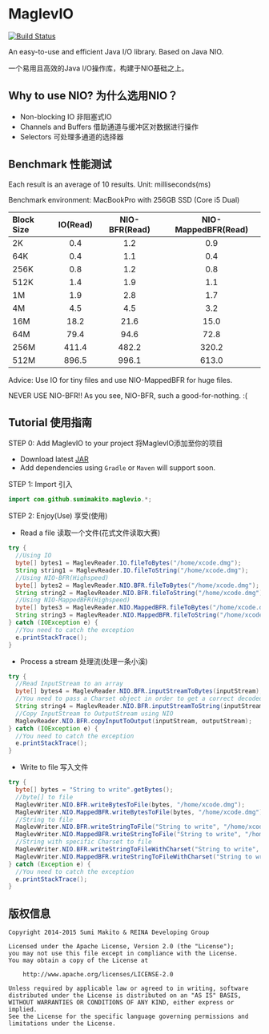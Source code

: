# MaglevIO

[![Build Status](https://travis-ci.org/SumiMakito/MaglevIO.svg?branch=master)](https://travis-ci.org/SumiMakito/MaglevIO)

An easy-to-use and efficient Java I/O library. Based on Java NIO.

一个易用且高效的Java I/O操作库，构建于NIO基础之上。

Why to use NIO? 为什么选用NIO？
---
- Non-blocking IO 非阻塞式IO
- Channels and Buffers 借助通道与缓冲区对数据进行操作
- Selectors 可处理多通道的选择器

Benchmark 性能测试
---
Each result is an average of 10 results. Unit: milliseconds(ms)

Benchmark environment: MacBookPro with 256GB SSD (Core i5 Dual)

| Block Size | IO(Read) | NIO-BFR(Read) | NIO-MappedBFR(Read) |
| :------- |:---------------:| :-----------------:| :-----------------:|
| 2K | 0.4 |	1.2 |	0.9 |
| 64K	| 0.4 | 1.1 | 0.4 |
| 256K | 0.8 | 1.2 | 0.8 |
| 512K | 1.4 | 1.9 | 1.1 |
| 1M | 1.9 | 2.8 | 1.7 |
| 4M | 4.5 | 4.5 | 3.2 |
| 16M | 18.2 | 21.6 | 15.0 |
| 64M | 79.4 | 94.6 | 72.8 |
| 256M | 411.4 | 482.2 | 320.2 |
| 512M | 896.5 | 996.1 | 613.0 |

Advice: Use IO for tiny files and use NIO-MappedBFR for huge files.

NEVER USE NIO-BFR!! As you see, NIO-BFR, such a good-for-nothing. :(

Tutorial 使用指南
---
STEP 0: Add MaglevIO to your project 将MaglevIO添加至你的项目
- Download latest [JAR](https://github.com/SumiMakito/MaglevIO/releases)
- Add dependencies using ```Gradle``` or ```Maven``` will support soon.

STEP 1: Import 引入

```java
import com.github.sumimakito.maglevio.*;
```

STEP 2: Enjoy(Use) 享受(使用)

- Read a file 读取一个文件(花式文件读取大赛)
```java
try {
  //Using IO
  byte[] bytes1 = MaglevReader.IO.fileToBytes("/home/xcode.dmg");
  String string1 = MaglevReader.IO.fileToString("/home/xcode.dmg");
  //Using NIO-BFR(Highspeed)
  byte[] bytes2 = MaglevReader.NIO.BFR.fileToBytes("/home/xcode.dmg");
  String string2 = MaglevReader.NIO.BFR.fileToString("/home/xcode.dmg");
  //Using NIO-MappedBFR(Highspeed)
  byte[] bytes3 = MaglevReader.NIO.MappedBFR.fileToBytes("/home/xcode.dmg");
  String string3 = MaglevReader.NIO.MappedBFR.fileToString("/home/xcode.dmg");
} catch (IOException e) {
  //You need to catch the exception
  e.printStackTrace();
}
```

- Process a stream 处理流(处理一条小溪)
```java
try {
  //Read InputStream to an array
  byte[] bytes4 = MaglevReader.NIO.BFR.inputStreamToBytes(inputStream);
  //You need to pass a Charset object in order to get a correct decoded String
  String string4 = MaglevReader.NIO.BFR.inputStreamToString(inputStream, StandardCharsets.UTF_8);
  //Copy InputStream to OutputStream using NIO
  MaglevReader.NIO.BFR.copyInputToOutput(inputStream, outputStream);
} catch (IOException e) {
  //You need to catch the exception
  e.printStackTrace();
}
```

- Write to file 写入文件
```java
try {
  byte[] bytes = "String to write".getBytes();
  //byte[] to file
  MaglevWriter.NIO.BFR.writeBytesToFile(bytes, "/home/xcode.dmg");
  MaglevWriter.NIO.MappedBFR.writeBytesToFile(bytes, "/home/xcode.dmg");
  //String to file
  MaglevWriter.NIO.BFR.writeStringToFile("String to write", "/home/xcode.dmg");
  MaglevWriter.NIO.MappedBFR.writeStringToFile("String to write", "/home/xcode.dmg");
  //String with specific Charset to file
  MaglevWriter.NIO.BFR.writeStringToFileWithCharset("String to write", StandardCharsets.UTF_8, "/home/xcode.dmg");
  MaglevWriter.NIO.MappedBFR.writeStringToFileWithCharset("String to write", StandardCharsets.UTF_8, "/home/xcode.dmg");
} catch (Exception e) {
  //You need to catch the exception
  e.printStackTrace();
}
```

版权信息
---
```
Copyright 2014-2015 Sumi Makito & REINA Developing Group

Licensed under the Apache License, Version 2.0 (the "License");
you may not use this file except in compliance with the License.
You may obtain a copy of the License at

    http://www.apache.org/licenses/LICENSE-2.0

Unless required by applicable law or agreed to in writing, software
distributed under the License is distributed on an "AS IS" BASIS,
WITHOUT WARRANTIES OR CONDITIONS OF ANY KIND, either express or implied.
See the License for the specific language governing permissions and
limitations under the License.
```
